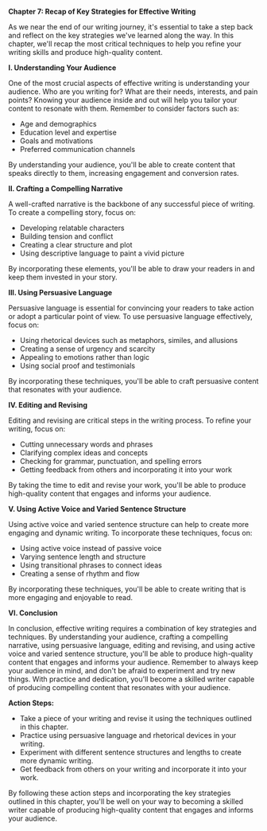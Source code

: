 <p><strong>Chapter 7: Recap of Key Strategies for Effective Writing</strong></p>

<p>As we near the end of our writing journey, it's essential to take a step back and reflect on the key strategies we've learned along the way. In this chapter, we'll recap the most critical techniques to help you refine your writing skills and produce high-quality content.</p>

<p><strong>I. Understanding Your Audience</strong></p>

<p>One of the most crucial aspects of effective writing is understanding your audience. Who are you writing for? What are their needs, interests, and pain points? Knowing your audience inside and out will help you tailor your content to resonate with them. Remember to consider factors such as:</p>

<ul>
<li>Age and demographics</li>
<li>Education level and expertise</li>
<li>Goals and motivations</li>
<li>Preferred communication channels</li>
</ul>

<p>By understanding your audience, you'll be able to create content that speaks directly to them, increasing engagement and conversion rates.</p>

<p><strong>II. Crafting a Compelling Narrative</strong></p>

<p>A well-crafted narrative is the backbone of any successful piece of writing. To create a compelling story, focus on:</p>

<ul>
<li>Developing relatable characters</li>
<li>Building tension and conflict</li>
<li>Creating a clear structure and plot</li>
<li>Using descriptive language to paint a vivid picture</li>
</ul>

<p>By incorporating these elements, you'll be able to draw your readers in and keep them invested in your story.</p>

<p><strong>III. Using Persuasive Language</strong></p>

<p>Persuasive language is essential for convincing your readers to take action or adopt a particular point of view. To use persuasive language effectively, focus on:</p>

<ul>
<li>Using rhetorical devices such as metaphors, similes, and allusions</li>
<li>Creating a sense of urgency and scarcity</li>
<li>Appealing to emotions rather than logic</li>
<li>Using social proof and testimonials</li>
</ul>

<p>By incorporating these techniques, you'll be able to craft persuasive content that resonates with your audience.</p>

<p><strong>IV. Editing and Revising</strong></p>

<p>Editing and revising are critical steps in the writing process. To refine your writing, focus on:</p>

<ul>
<li>Cutting unnecessary words and phrases</li>
<li>Clarifying complex ideas and concepts</li>
<li>Checking for grammar, punctuation, and spelling errors</li>
<li>Getting feedback from others and incorporating it into your work</li>
</ul>

<p>By taking the time to edit and revise your work, you'll be able to produce high-quality content that engages and informs your audience.</p>

<p><strong>V. Using Active Voice and Varied Sentence Structure</strong></p>

<p>Using active voice and varied sentence structure can help to create more engaging and dynamic writing. To incorporate these techniques, focus on:</p>

<ul>
<li>Using active voice instead of passive voice</li>
<li>Varying sentence length and structure</li>
<li>Using transitional phrases to connect ideas</li>
<li>Creating a sense of rhythm and flow</li>
</ul>

<p>By incorporating these techniques, you'll be able to create writing that is more engaging and enjoyable to read.</p>

<p><strong>VI. Conclusion</strong></p>

<p>In conclusion, effective writing requires a combination of key strategies and techniques. By understanding your audience, crafting a compelling narrative, using persuasive language, editing and revising, and using active voice and varied sentence structure, you'll be able to produce high-quality content that engages and informs your audience. Remember to always keep your audience in mind, and don't be afraid to experiment and try new things. With practice and dedication, you'll become a skilled writer capable of producing compelling content that resonates with your audience.</p>

<p><strong>Action Steps:</strong></p>

<ul>
<li>Take a piece of your writing and revise it using the techniques outlined in this chapter.</li>
<li>Practice using persuasive language and rhetorical devices in your writing.</li>
<li>Experiment with different sentence structures and lengths to create more dynamic writing.</li>
<li>Get feedback from others on your writing and incorporate it into your work.</li>
</ul>

<p>By following these action steps and incorporating the key strategies outlined in this chapter, you'll be well on your way to becoming a skilled writer capable of producing high-quality content that engages and informs your audience.</p>
